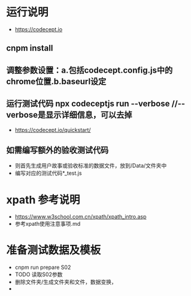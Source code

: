 # 运行说明
- https://codecept.io
## cnpm install
## 调整参数设置：a.包括codecept.config.js中的chrome位置.b.baseurl设定
## 运行测试代码 npx codeceptjs run --verbose  //--verbose是显示详细信息，可以去掉
- https://codecept.io/quickstart/
## 如需编写额外的验收测试代码 
- 则首先生成用户故事或验收标准的数据文件，放到/Data/文件夹中
- 编写对应的测试代码*_test.js

# xpath 参考说明 
 - https://www.w3school.com.cn/xpath/xpath_intro.asp
 - 参考xpath使用注意事项.md

# 准备测试数据及模板
- cnpm run  prepare S02
- TODO 读取S02参数
- 删除文件夹/生成文件夹和文件，数据变换，
- 